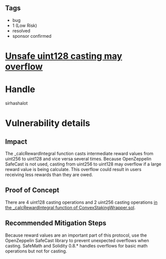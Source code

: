 ## Tags

- bug
- 1 (Low Risk)
- resolved
- sponsor confirmed

# [Unsafe uint128 casting may overflow](https://github.com/code-423n4/2022-01-yield-findings/issues/112) 

# Handle

sirhashalot


# Vulnerability details

## Impact

The _calcRewardIntegral function casts intermediate reward values from uint256 to uint128 and vice versa several times. Because OpenZeppelin SafeCast is not used, casting from uint256 to uint128 may overflow if a large reward value is being calculate. This overflow could result in users receiving less rewards than they are owed.

## Proof of Concept

There are 4 uint128 casting operations and 2 uint256 casting operations [in the _calcRewardIntegral function of ConvexStakingWrapper.sol](https://github.com/code-423n4/2022-01-yield/blob/e946f40239b33812e54fafc700eb2298df1a2579/contracts/ConvexStakingWrapper.sol#L222-L253).

## Recommended Mitigation Steps

Because reward values are an important part of this protocol, use the OpenZeppelin SafeCast library to prevent unexpected overflows when casting. SafeMath and Solidity 0.8.* handles overflows for basic math operations but not for casting.

